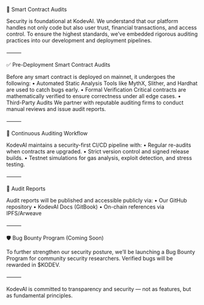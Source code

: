🔐 Smart Contract Audits

Security is foundational at KodevAI. We understand that our platform handles not only code but also user trust, financial transactions, and access control. To ensure the highest standards, we’ve embedded rigorous auditing practices into our development and deployment pipelines.

⸻

✅ Pre-Deployment Smart Contract Audits

Before any smart contract is deployed on mainnet, it undergoes the following:
	•	Automated Static Analysis
Tools like MythX, Slither, and Hardhat are used to catch bugs early.
	•	Formal Verification
Critical contracts are mathematically verified to ensure correctness under all edge cases.
	•	Third-Party Audits
We partner with reputable auditing firms to conduct manual reviews and issue audit reports.

⸻

🔁 Continuous Auditing Workflow

KodevAI maintains a security-first CI/CD pipeline with:
	•	Regular re-audits when contracts are upgraded.
	•	Strict version control and signed release builds.
	•	Testnet simulations for gas analysis, exploit detection, and stress testing.

⸻

📄 Audit Reports

Audit reports will be published and accessible publicly via:
	•	Our GitHub repository
	•	KodevAI Docs (GitBook)
	•	On-chain references via IPFS/Arweave

⸻

🛡️ Bug Bounty Program (Coming Soon)

To further strengthen our security posture, we’ll be launching a Bug Bounty Program for community security researchers. Verified bugs will be rewarded in $KODEV.

⸻

KodevAI is committed to transparency and security — not as features, but as fundamental principles.